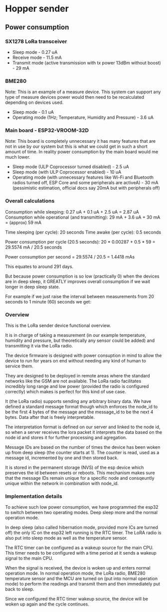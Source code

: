 # Hopper sender

## Power consumption

### SX1278 LoRa transceiver

* Sleep mode - 0.27 uA
* Receive mode - 11.5 mA
* Transmit mode (active transmission with tx power 13dBm without boost) - 29 mA

### BME280 

Note: This is an example of a measure device. This system can support any type of measure devices power would then need to be recalculated depending on devices used.

* Sleep mode - 0.1 uA
* Operating mode (1Hz; Temperature, Humidity and Pressure) - 3.6 uA

### Main board - ESP32-VROOM-32D

Note: This board is completely unnecessary it has many features that are not in use by our system but this is what we could get in such a short amount of time. In reality power consumption by the main board would me much lower.

* Sleep mode (ULP Coprocessor turned disabled) - 2.5 uA
* Sleep mode (with ULP Coprocessor enabled) - 10 uA
* Operating mode (with unnecessary features like Wi-Fi and Bluetooth radios turned off, ESP Core and some peripherals are activeA) - 30 mA (pessimistic estimation, official docs say 20mA but with peripherals off)

### Overall calculations

Consumption while sleeping: 0.27 uA + 0.1 uA + 2.5 uA = 2.87 uA
Consumption while operational (and transmitting): 29 mA + 3.6 uA + 30 mA = (approx) 59 mA

Time sleeping (per cycle): 20 seconds
Time awake (per cycle): 0.5 seconds

Power consumption per cycle (20.5 seconds): 20 * 0.00287 + 0.5 * 59 = 29.5574 mA / 20.5 seconds

Power consumption per second = 29.5574 / 20.5 = 1.4418 mAs

This equates to around 291 days.

But because power consumption is so low (practically 0) when the devices are in deep sleep, it GREATLY improves overall consumption if we wait longer in deep sleep state.

For example if we just raise the interval between measurements from 20 seconds to 1 minute (60) seconds we get:

### Overview

This is the LoRa sender device functional overview. 

It is in charge of taking a measurement
(in our example temperature, humidity and pressure, but theoretically any sensor could be added)
and transmitting it via the LoRa radio.

The device firmware is designed with power consuption in mind to
allow the device to run for years on end without needing any kind of 
human to service them.

They are designed to be deployed in remote areas
where the standard networks like the GSM are not available.
The LoRa radio facilitates incredibly long range and low power (provided the radio is
configured correctly) which makes is perfect for this kind of use case.

It (the LoRa radio) supports sending any arbitrary binary data.
We have defined a standard message format though which enforces
the node_id to be the first 4 bytes of the message
and the message_id to be the next 4 bytes. Data after that
is freely interpretable.

The interpretation format is defined on our server
and linked to the node id, so when a server
receives the lora packet it interprets the data
based on the node id and stores it for further processing
and agregation.

Message IDs are based on the number of times the device has been woken up from
deep sleep (the counter starts at 1). The counter is read, used as a message id, incremented by one and then stored back.

It is stored in the permanent storage (NVS) of the esp device which preserves
the id between resets or reboots. This mechanism makes sure
that the message IDs remain unique for a specific node
and consqeuntly unique within the network in combination with node_id.

### Implementation details

To achieve such low power consumption, we have programmed the
esp32 to switch between two operating modes. Deep sleep more and the
normal operation mode.

In deep sleep (also called hibernation mode, provided more ICs are turned off) the only IC
on the esp32 left running is the RTC timer. The LoRA radio is also put into sleep mode
as well as the temperature sensor.

The RTC timer can be configured as a wakeup source for the main CPU.
This timer needs to be configured with a time period at it sends a wakeup signal
to the main CPU.

When the signal is received, the device is woken up and enters normal operation mode.
In normal operation mode, the LoRa radio, BME280 temperature sensor and the MCU are turned
on (put into normal operation mode) to perform the readings and transmit them and then immediately put back to sleep.

Since we configured the RTC timer wakeup source, the device will be woken up again
and the cycle continues.



